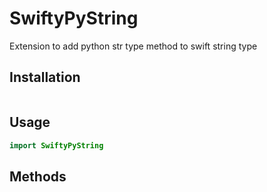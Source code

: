 # SwiftyPyString  
 Extension to add python str type method to swift string type

## Installation  
```
```

## Usage  
```swift
import SwiftyPyString
```

## Methods  

